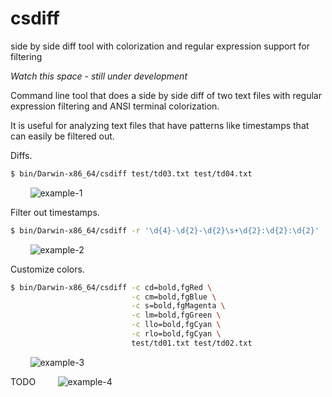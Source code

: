 # csdiff
side by side diff tool with colorization and regular expression support for filtering

_Watch this space - still under development_

Command line tool that does a side by side diff of two text files
with regular expression filtering and ANSI terminal colorization.

It is useful for analyzing text files that have patterns like
timestamps that can easily be filtered out.

Diffs.
```bash
$ bin/Darwin-x86_64/csdiff test/td03.txt test/td04.txt
```
&nbsp;&nbsp;&nbsp;&nbsp;&nbsp;&nbsp;&nbsp;&nbsp;<img src="https://cloud.githubusercontent.com/assets/2991242/26766790/21bf7818-494d-11e7-88c2-84eea6022a0e.png" alt="example-1">

Filter out timestamps.
```bash
$ bin/Darwin-x86_64/csdiff -r '\d{4}-\d{2}-\d{2}\s+\d{2}:\d{2}:\d{2}' 'yyyy-mm-dd HH:MM:SS' test/td03.txt test/td04.txt
```
&nbsp;&nbsp;&nbsp;&nbsp;&nbsp;&nbsp;&nbsp;&nbsp;<img src="https://cloud.githubusercontent.com/assets/2991242/26766793/2d0d2530-494d-11e7-849b-a03bec7a1a5c.png" alt="example-2">

Customize colors.

```bash
$ bin/Darwin-x86_64/csdiff -c cd=bold,fgRed \
                           -c cm=bold,fgBlue \
                           -c s=bold,fgMagenta \
                           -c lm=bold,fgGreen \
                           -c llo=bold,fgCyan \
                           -c rlo=bold,fgCyan \
                           test/td01.txt test/td02.txt
```
&nbsp;&nbsp;&nbsp;&nbsp;&nbsp;&nbsp;&nbsp;&nbsp;<img src="https://cloud.githubusercontent.com/assets/2991242/26766795/32be864a-494d-11e7-9b37-1554c4821494.png" alt="example-3">

TODO
&nbsp;&nbsp;&nbsp;&nbsp;&nbsp;&nbsp;&nbsp;&nbsp;<img src="https://cloud.githubusercontent.com/assets/2991242/26766798/38e82800-494d-11e7-8e0e-e429322d993e.png" alt="example-4">
